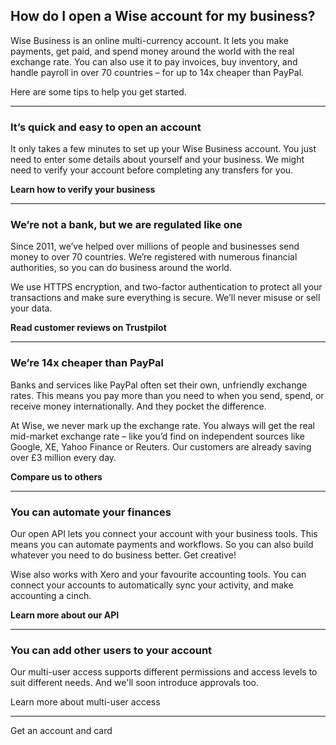 ## How do I open a Wise account for my business?  
Wise Business is an online multi-currency account. It lets you make payments, get paid, and spend money around the world with the real exchange rate. You can also use it to pay invoices, buy inventory, and handle payroll in over 70 countries – for up to 14x cheaper than PayPal.

Here are some tips to help you get started.

* * *

### It’s quick and easy to open an account

It only takes a few minutes to set up your Wise Business account. You just need to enter some details about yourself and your business. We might need to verify your account before completing any transfers for you.

 **Learn how to verify your business**

* * *

### We’re not a bank, but we are regulated like one 

Since 2011, we’ve helped over millions of people and businesses send money to over 70 countries. We’re registered with numerous financial authorities, so you can do business around the world. 

We use HTTPS encryption, and two-factor authentication to protect all your transactions and make sure everything is secure. We’ll never misuse or sell your data.

 **Read customer reviews on Trustpilot**

* * *

### We’re 14x cheaper than PayPal

Banks and services like PayPal often set their own, unfriendly exchange rates. This means you pay more than you need to when you send, spend, or receive money internationally. And they pocket the difference. 

At Wise, we never mark up the exchange rate. You always will get the real mid-market exchange rate – like you’d find on independent sources like Google, XE, Yahoo Finance or Reuters. Our customers are already saving over £3 million every day.

 **Compare us to others**

* * *

### You can automate your finances

Our open API lets you connect your account with your business tools. This means you can automate payments and workflows. So you can also build whatever you need to do business better. Get creative!

Wise also works with Xero and your favourite accounting tools. You can connect your accounts to automatically sync your activity, and make accounting a cinch. 

**Learn more about our API**

* * *

### You can add other users to your account

Our multi-user access supports different permissions and access levels to suit different needs. And we'll soon introduce approvals too.

Learn more about multi-user access

* * *

Get an account and card